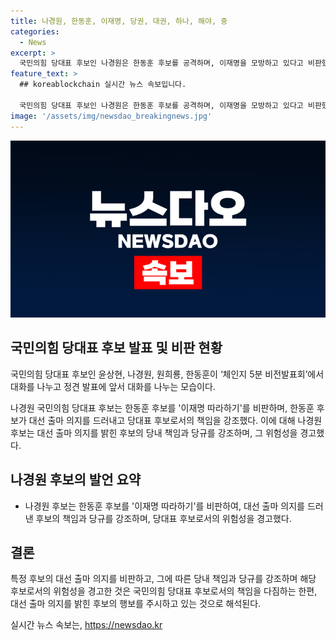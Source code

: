 ```yaml
---
title: 나경원, 한동훈, 이재명, 당권, 대권, 하나, 해야, 중
categories:
  - News
excerpt: >
  국민의힘 당대표 후보인 나경원은 한동훈 후보를 공격하며, 이재명을 모방하고 있다고 비판했다. 또한, 이재명의 행보를 따라가며 민주당을 망가뜨리고 있다고 주장했고, 한동훈 후보가 당 대표직에서 물러나지 않는다면 이재명과 유사해질 것이라고 언급했다. 또한, 나경원은 이번 전당대회에 출마하여 차기 대선에는 출마하지 않겠다는 의지를 밝혔다.
feature_text: >
  ## koreablockchain 실시간 뉴스 속보입니다.

  국민의힘 당대표 후보인 나경원은 한동훈 후보를 공격하며, 이재명을 모방하고 있다고 비판했다. 또한, 이재명의 행보를 따라가며 민주당을 망가뜨리고 있다고 주장했고, 한동훈 후보가 당 대표직에서 물러나지 않는다면 이재명과 유사해질 것이라고 언급했다. 또한, 나경원은 이번 전당대회에 출마하여 차기 대선에는 출마하지 않겠다는 의지를 밝혔다.
image: '/assets/img/newsdao_breakingnews.jpg'
---
```


<p><img src="/assets/img/newsdao_breakingnews.jpg" alt="koreablockchain 속보" /></p>

<h2 data-ke-size="size26">국민의힘 당대표 후보 발표 및 비판 현황</h2>

<p>국민의힘 당대표 후보인 윤상현, 나경원, 원희룡, 한동훈이 ‘체인지 5분 비전발표회’에서 대화를 나누고 정견 발표에 앞서 대화를 나누는 모습이다.</p>

<p data-ke-size="size16">나경원 국민의힘 당대표 후보는 한동훈 후보를 '이재명 따라하기'를 비판하며, 한동훈 후보가 대선 출마 의지를 드러내고 당대표 후보로서의 책임을 강조했다. 이에 대해 나경원 후보는 대선 출마 의지를 밝힌 후보의 당내 책임과 당규를 강조하며, 그 위험성을 경고했다.</p>

<h2 data-ke-size="size26">나경원 후보의 발언 요약</h2>

<ul>
  <li>나경원 후보는 한동훈 후보를 '이재명 따라하기'를 비판하여, 대선 출마 의지를 드러낸 후보의 책임과 당규를 강조하며, 당대표 후보로서의 위험성을 경고했다.</li>
</ul>

<h2 data-ke-size="size26">결론</h2>

<p>특정 후보의 대선 출마 의지를 비판하고, 그에 따른 당내 책임과 당규를 강조하며 해당 후보로서의 위험성을 경고한 것은 국민의힘 당대표 후보로서의 책임을 다짐하는 한편, 대선 출마 의지를 밝힌 후보의 행보를 주시하고 있는 것으로 해석된다.</p>
실시간 뉴스 속보는, <a href="https://newsdao.kr" rel="dofollow">https://newsdao.kr</a>


